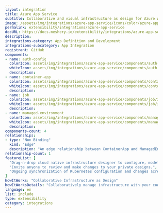 ```yaml
---
layout: integration
title: Azure App Service
subtitle: Collaborative and visual infrastructure as design for Azure App Service
image: /assets/img/integrations/azure-app-service/icons/color/azure-app-service-color.svg
permalink: extensibility/integrations/azure-app-service
docURL: https://docs.meshery.io/extensibility/integrations/azure-app-service
description: 
integrations-category: App Definition and Development
integrations-subcategory: App Integration
registrant: GitHub
components: 
- name: auth-config
  colorIcon: assets/img/integrations/azure-app-service/components/auth-config/icons/color/auth-config-color.svg
  whiteIcon: assets/img/integrations/azure-app-service/components/auth-config/icons/white/auth-config-white.svg
  description: 
- name: container-app
  colorIcon: assets/img/integrations/azure-app-service/components/container-app/icons/color/container-app-color.svg
  whiteIcon: assets/img/integrations/azure-app-service/components/container-app/icons/white/container-app-white.svg
  description: 
- name: job
  colorIcon: assets/img/integrations/azure-app-service/components/job/icons/color/job-color.svg
  whiteIcon: assets/img/integrations/azure-app-service/components/job/icons/white/job-white.svg
  description: 
- name: managed-environment
  colorIcon: assets/img/integrations/azure-app-service/components/managed-environment/icons/color/managed-environment-color.svg
  whiteIcon: assets/img/integrations/azure-app-service/components/managed-environment/icons/white/managed-environment-white.svg
  description: 
components-count: 4
relationships: 
- type: "Non Binding"
  kind: "Edge"
  description: "An edge relationship between ContainerApp and ManagedEnvironment(azure-app-service)"
relationship-count: 1
featureList: [
  "Drag-n-drop cloud native infrastructure designer to configure, model, and deploy your workloads.",
  "Invite anyone to review and make changes to your private designs.",
  "Ongoing synchronization of Kubernetes configuration and changes across any number of clusters."
]
howItWorks: "Collaborative Infrastructure as Design"
howItWorksDetails: "Collaboratively manage infrastructure with your coworkers synchronously sharing the same designs."
language: en
list: include
type: extensibility
category: integrations
---
```

